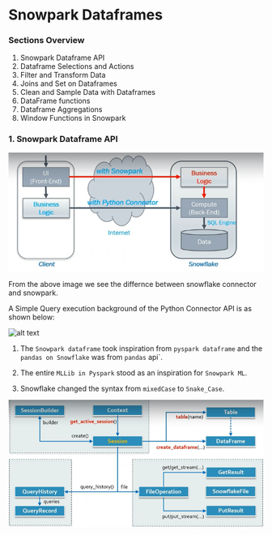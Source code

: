 # Snowpark Dataframes

### Sections Overview

1. Snowpark Dataframe API
2. Dataframe Selections and Actions
3. Filter and Transform Data
4. Joins and Set on Dataframes
5. Clean and Sample Data with Dataframes
6. DataFrame functions
7. Dataframe Aggregations
8. Window Functions in Snowpark


### 1. Snowpark Dataframe API

![alt text](image.png)

From the above image we see the differnce between snowflake connector and snowpark.

A Simple Query execution background of the Python Connector API is as shown below:

![alt text](image-3.png)

1. The `Snowpark dataframe` took inspiration from `pyspark dataframe` and the `pandas on Snowflake` was from `pandas` api`.

2. The entire `MLLib in Pyspark` stood as an inspiration for `Snowpark ML`.

3. Snowflake changed the syntax from `mixedCase` to `Snake_Case`.


![alt text](image-2.png)